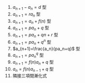 1. $a_{n+1}-a_n=d$ 型
2. $a_{n+1}=ra_n$ 型
3. $a_{n+1}=a_n+f(n)$ 型
4. $a_{n+1}=pa_n+q$ 型
5. $a_{n+1}=pa_n+qn+r$ 型
6. $a_{n+1}=pa_n+q^n$ 型
7. $a_{n+1}=\frac{a_n}{pa_n+q}$ 型
8. $a_{n+1}=p{a_n}^q$ 型
9. $a_{n+1}=f(n)a_n+q$ 型
10. $a_n=f(n)a_{n-1}+q$ 型
11. 隣接三項間漸化式
